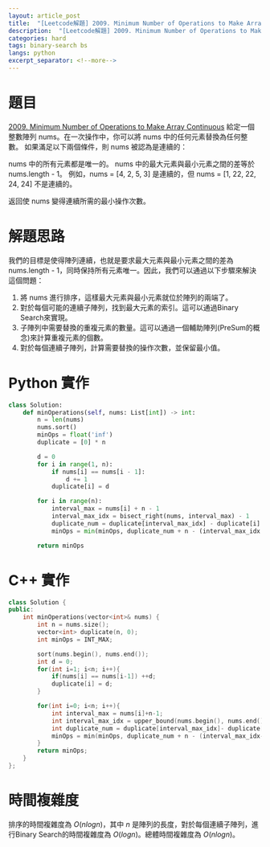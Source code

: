 ```yaml
---
layout: article_post
title:  "[Leetcode解題] 2009. Minimum Number of Operations to Make Array Continuous - 使用 Binary Search 算法 "
description:  "[Leetcode解題] 2009. Minimum Number of Operations to Make Array Continuous - 使用 Binary Search 算法 "
categories: hard 
tags: binary-search bs
langs: python
excerpt_separator: <!--more-->
---
```


# 題目
[2009. Minimum Number of Operations to Make Array Continuous](https://leetcode.com/problems/minimum-number-of-operations-to-make-array-continuous/)
給定一個整數陣列 nums。在一次操作中，你可以將 nums 中的任何元素替換為任何整數。
如果滿足以下兩個條件，則 nums 被認為是連續的：

nums 中的所有元素都是唯一的。
nums 中的最大元素與最小元素之間的差等於 nums.length - 1。
例如，nums = [4, 2, 5, 3] 是連續的，但 nums = [1, 22, 22, 24, 24] 不是連續的。

返回使 nums 變得連續所需的最小操作次數。
<!--more-->

# 解題思路
我們的目標是使得陣列連續，也就是要求最大元素與最小元素之間的差為 nums.length - 1，同時保持所有元素唯一。因此，我們可以通過以下步驟來解決這個問題：

1. 將 nums 進行排序，這樣最大元素與最小元素就位於陣列的兩端了。
2. 對於每個可能的連續子陣列，找到最大元素的索引。這可以通過Binary Search來實現。
3. 子陣列中需要替換的重複元素的數量。這可以通過一個輔助陣列(PreSum的概念)來計算重複元素的個數。
4. 對於每個連續子陣列，計算需要替換的操作次數，並保留最小值。

# Python 實作
```python
class Solution:
    def minOperations(self, nums: List[int]) -> int:
        n = len(nums)
        nums.sort()
        minOps = float('inf')
        duplicate = [0] * n

        d = 0
        for i in range(1, n):
            if nums[i] == nums[i - 1]:
                d += 1
            duplicate[i] = d

        for i in range(n):
            interval_max = nums[i] + n - 1
            interval_max_idx = bisect_right(nums, interval_max) - 1
            duplicate_num = duplicate[interval_max_idx] - duplicate[i]
            minOps = min(minOps, duplicate_num + n - (interval_max_idx - i + 1))

        return minOps
```

# C++ 實作
```cpp
class Solution {
public:
    int minOperations(vector<int>& nums) {
        int n = nums.size();
        vector<int> duplicate(n, 0);
        int minOps = INT_MAX;

        sort(nums.begin(), nums.end());
        int d = 0;
        for(int i=1; i<n; i++){
            if(nums[i] == nums[i-1]) ++d;
            duplicate[i] = d;
        }

        for(int i=0; i<n; i++){
            int interval_max = nums[i]+n-1;
            int interval_max_idx = upper_bound(nums.begin(), nums.end(), interval_max) - nums.begin() -1;
            int duplicate_num = duplicate[interval_max_idx]- duplicate[i];
            minOps = min(minOps, duplicate_num + n - (interval_max_idx-i+1));
        }
        return minOps;
    }
};
```

# 時間複雜度
排序的時間複雜度為 $O(n log n)$，其中 $n$ 是陣列的長度，對於每個連續子陣列，進行Binary Search的時間複雜度為 $O(log n)$。總體時間複雜度為 $O(n log n)$。